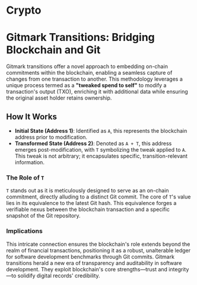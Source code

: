 # Crypto

# Gitmark Transitions: Bridging Blockchain and Git

Gitmark transitions offer a novel approach to embedding on-chain commitments within the blockchain, enabling a seamless capture of changes from one transaction to another. This methodology leverages a unique process termed as a **"tweaked spend to self"** to modify a transaction's output (TXO), enriching it with additional data while ensuring the original asset holder retains ownership.

## How It Works

- **Initial State (Address 1)**: Identified as `A`, this represents the blockchain address prior to modification.
- **Transformed State (Address 2)**: Denoted as `A + T`, this address emerges post-modification, with `T` symbolizing the tweak applied to `A`. This tweak is not arbitrary; it encapsulates specific, transition-relevant information.
  
### The Role of `T`

`T` stands out as it is meticulously designed to serve as an on-chain commitment, directly alluding to a distinct Git commit. The core of `T`'s value lies in its equivalence to the latest Git hash. This equivalence forges a verifiable nexus between the blockchain transaction and a specific snapshot of the Git repository.

### Implications

This intricate connection ensures the blockchain's role extends beyond the realm of financial transactions, positioning it as a robust, unalterable ledger for software development benchmarks through Git commits. Gitmark transitions herald a new era of transparency and auditability in software development. They exploit blockchain's core strengths—trust and integrity—to solidify digital records' credibility.

